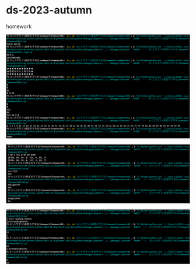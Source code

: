 # ds-2023-autumn
homework


![图片](https://github.com/jjhengxin/ds-2023-autumn/blob/main/homework01/%E5%B1%8F%E5%B9%95%E6%88%AA%E5%9B%BE%202023-09-13%20202625.png)


![图片](https://github.com/jjhengxin/ds-2023-autumn/blob/main/homework01/%E5%B1%8F%E5%B9%95%E6%88%AA%E5%9B%BE%202023-09-13%20203135.png)


![图片](https://github.com/jjhengxin/ds-2023-autumn/blob/main/homework01/%E5%B1%8F%E5%B9%95%E6%88%AA%E5%9B%BE%202023-09-13%20203155.png)

